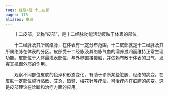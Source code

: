 ```yaml
---
tags: 经络/经 十二皮部
pages: 115
aliases: 皮部
---
```

&emsp;&emsp;十二皮部，又称“皮部”，是十二经脉功能活动反映于体表的部位。

&emsp;&emsp;十二经脉及其所属络脉，在体表有一定分布范围，十二皮部就是十二经脉及其所属络脉在体表的分区。皮部受十二经脉及其络脉气血的濡养滋润而维持正常生理功能。皮部位于人体最浅表部位，与外界直接接触，并依赖布散于体表的卫气，发挥其抗御外邪的作用。

&emsp;&emsp;观察不同部位皮肤的色泽和形态变化，有助于诊断某些脏腑、经络的病变。在皮肤一定部位施行贴敷、艾灸、热熨、梅花针等疗法，可治疗内在脏腑的病变。这是皮部理论在诊断和治疗方面的应用。
